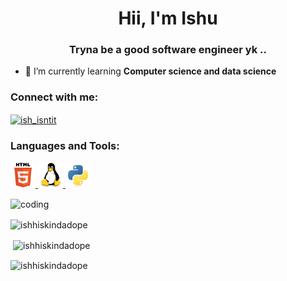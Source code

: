 <h1 align="center">Hii, I'm Ishu</h1>
<h3 align="center">Tryna be a good software engineer yk ..</h3>

- 🌱 I’m currently learning **Computer science and data science**

<h3 align="left">Connect with me:</h3>
<p align="left">
<a href="https://instagram.com/ish_isntit" target="blank"><img align="center" src="https://raw.githubusercontent.com/rahuldkjain/github-profile-readme-generator/master/src/images/icons/Social/instagram.svg" alt="ish_isntit" height="30" width="40" /></a>
</p>

<h3 align="left">Languages and Tools:</h3>
<p align="left"> <a href="https://www.w3.org/html/" target="_blank" rel="noreferrer"> <img src="https://raw.githubusercontent.com/devicons/devicon/master/icons/html5/html5-original-wordmark.svg" alt="html5" width="40" height="40"/> </a> <a href="https://www.linux.org/" target="_blank" rel="noreferrer"> <img src="https://raw.githubusercontent.com/devicons/devicon/master/icons/linux/linux-original.svg" alt="linux" width="40" height="40"/> </a> <a href="https://www.python.org" target="_blank" rel="noreferrer"> <img src="https://raw.githubusercontent.com/devicons/devicon/master/icons/python/python-original.svg" alt="python" width="40" height="40"/> </a> </p>
<img align="center" alt="coding" width="400" src="https://s2.ezgif.com/tmp/ezgif-2-7dbb638909.gif">

<p><img align="center" src="https://github-readme-stats.vercel.app/api/top-langs?username=ishhiskindadope&show_icons=true&locale=en&layout=compact" alt="ishhiskindadope" /></p>

<p>&nbsp;<img align="center" src="https://github-readme-stats.vercel.app/api?username=ishhiskindadope&show_icons=true&locale=en" alt="ishhiskindadope" /></p>

<p><img align="center" src="https://github-readme-streak-stats.herokuapp.com/?user=ishhiskindadope&" alt="ishhiskindadope" /></p>
